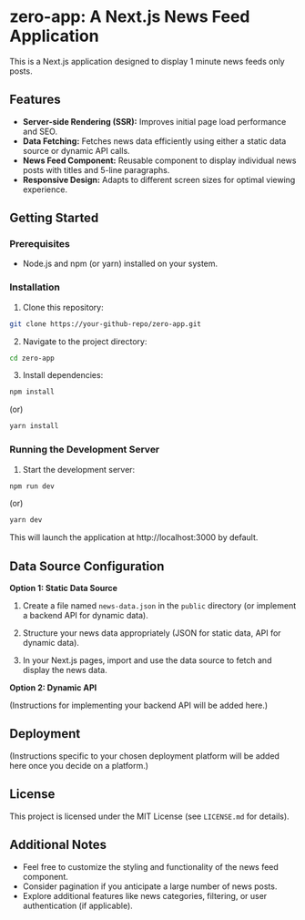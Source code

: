 # zero-app: A Next.js News Feed Application

This is a Next.js application designed to display 1 minute news feeds only posts.

## Features

- **Server-side Rendering (SSR):** Improves initial page load performance and SEO.
- **Data Fetching:** Fetches news data efficiently using either a static data source or dynamic API calls.
- **News Feed Component:** Reusable component to display individual news posts with titles and 5-line paragraphs.
- **Responsive Design:** Adapts to different screen sizes for optimal viewing experience.

## Getting Started

### Prerequisites

- Node.js and npm (or yarn) installed on your system.

### Installation

1. Clone this repository:

```bash
git clone https://your-github-repo/zero-app.git
```

2. Navigate to the project directory:

```bash
cd zero-app
```

3. Install dependencies:

```bash
npm install
```

(or)

```bash
yarn install
```

### Running the Development Server

1. Start the development server:

```bash
npm run dev
```

(or)

```bash
yarn dev
```

This will launch the application at http://localhost:3000 by default.

## Data Source Configuration

**Option 1: Static Data Source**

1. Create a file named `news-data.json` in the `public` directory (or implement a backend API for dynamic data).

2. Structure your news data appropriately (JSON for static data, API for dynamic data).

3. In your Next.js pages, import and use the data source to fetch and display the news data.

**Option 2: Dynamic API**

(Instructions for implementing your backend API will be added here.)

## Deployment

(Instructions specific to your chosen deployment platform will be added here once you decide on a platform.)

## License

This project is licensed under the MIT License (see `LICENSE.md` for details).

## Additional Notes

- Feel free to customize the styling and functionality of the news feed component.
- Consider pagination if you anticipate a large number of news posts.
- Explore additional features like news categories, filtering, or user authentication (if applicable).
